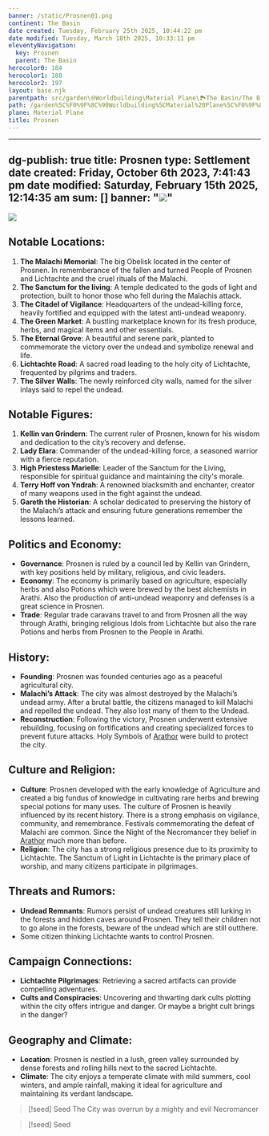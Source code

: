```yaml
---
banner: /static/Prosnen01.png
continent: The Basin
date created: Tuesday, February 25th 2025, 10:44:22 pm
date modified: Tuesday, March 18th 2025, 10:33:11 pm
eleventyNavigation:
  key: Prosnen
  parent: The Basin
herocolor0: 184
herocolor1: 188
herocolor2: 197
layout: base.njk
parentpath: src/garden\🌐Worldbuilding\Material Plane\🏞️The Basin/The Basin.md
path: /garden%5C%F0%9F%8C%90Worldbuilding%5CMaterial%20Plane%5C%F0%9F%8F%9E%EF%B8%8FThe%20Basin%5CRegions%5CProsnen/
plane: Material Plane
title: Prosnen
---
```


---
dg-publish: true
title: Prosnen
type: Settlement
date created: Friday, October 6th 2023, 7:41:43 pm
date modified: Saturday, February 15th 2025, 12:14:35 am
sum: []
banner: "![](/static/Prosnen01.png)"
---

![](/static/Prosnen01.png)

## Notable Locations:

1. **The Malachi Memorial**: The big Obelisk located in the center of Prosnen. In rememberance of the fallen and turned People of Prosnen and Lichtachte and the cruel rituals of the Malachi. 
2. **The Sanctum for the living**: A temple dedicated to the gods of light and protection, built to honor those who fell during the Malachis attack.
3. **The Citadel of Vigilance**: Headquarters of the undead-killing force, heavily fortified and equipped with the latest anti-undead weaponry.
4. **The Green Market**: A bustling marketplace known for its fresh produce, herbs, and magical items and other essentials.
5. **The Eternal Grove**: A beautiful and serene park, planted to commemorate the victory over the undead and symbolize renewal and life.
6. **Lichtachte Road**: A sacred road leading to the holy city of Lichtachte, frequented by pilgrims and traders.
7. **The Silver Walls**: The newly reinforced city walls, named for the silver inlays said to repel the undead.

## Notable Figures:

1. **Kellin van Grindern**: The current ruler of Prosnen, known for his wisdom and dedication to the city’s recovery and defense.
2. **Lady Elara**: Commander of the undead-killing force, a seasoned warrior with a fierce reputation.
3. **High Priestess Marielle**: Leader of the Sanctum for the Living, responsible for spiritual guidance and maintaining the city's morale. 
4. **Terry Hoff von Yndrah**: A renowned blacksmith and enchanter, creator of many weapons used in the fight against the undead.
5. **Gareth the Historian**: A scholar dedicated to preserving the history of the Malachi’s attack and ensuring future generations remember the lessons learned.

## Politics and Economy:

- **Governance**: Prosnen is ruled by a council led by Kellin van Grindern, with key positions held by military, religious, and civic leaders.
- **Economy**: The economy is primarily based on agriculture, especially herbs and also Potions which were brewed by the best alchemists in Arathi. Also the production of anti-undead weaponry and defenses is a great science in Prosnen.
- **Trade**: Regular trade caravans travel to and from Prosnen all the way through Arathi, bringing religious Idols from Lichtachte but also the rare Potions and herbs from Prosnen to the People in Arathi.

## History:

- **Founding**: Prosnen was founded centuries ago as a peaceful agricultural city.
- **Malachi’s Attack**: The city was almost destroyed by the Malachi’s undead army. After a brutal battle, the citizens managed to kill Malachi and repelled the undead. They also lost many of them to the Undead. 
- **Reconstruction**: Following the victory, Prosnen underwent extensive rebuilding, focusing on fortifications and creating specialized forces to prevent future attacks. Holy Symbols of [Arathor](/garden/%F0%9F%8C%90Worldbuilding/Nether%20Plane/Gods/Arathor) were build to protect the city.

## Culture and Religion:

- **Culture**: Prosnen developed with the early knowledge of Agriculture and created a big fundus of knowledge in cultivating rare herbs and brewing special potions for many uses.
The culture of Prosnen is heavily influenced by its recent history. There is a strong emphasis on vigilance, community, and remembrance. Festivals commemorating the defeat of Malachi are common. Since the Night of the Necromancer they belief in [Arathor](/garden/%F0%9F%8C%90Worldbuilding/Nether%20Plane/Gods/Arathor) much more than before.
- **Religion**: The city has a strong religious presence due to its proximity to Lichtachte. The Sanctum of Light in Lichtachte is the primary place of worship, and many citizens participate in pilgrimages.

## Threats and Rumors:

- **Undead Remnants**: Rumors persist of undead creatures still lurking in the forests and hidden caves around Prosnen. They tell their children not to go alone in the forests, beware of the undead which are still outthere.
- Some citizen thinking Lichtachte wants to control Prosnen.
## Campaign Connections:

- **Lichtachte Pilgrimages**: Retrieving a sacred artifacts can provide compelling adventures.
- **Cults and Conspiracies**: Uncovering and thwarting dark cults plotting within the city offers intrigue and danger. Or maybe a bright cult brings in the danger?

## Geography and Climate:

- **Location**: Prosnen is nestled in a lush, green valley surrounded by dense forests and rolling hills next to the sacred Lichtachte.
- **Climate**: The city enjoys a temperate climate with mild summers, cool winters, and ample rainfall, making it ideal for agriculture and maintaining its verdant landscape.

> [!seed] Seed
> The City was overrun by a mighty and evil Necromancer

> [!seed] Seed
>